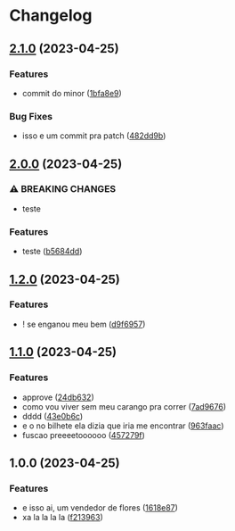 # Changelog

## [2.1.0](https://github.com/guilhermesimoes-kabum/teste_release_please/compare/teste_release_please-v2.0.0...teste_release_please-v2.1.0) (2023-04-25)


### Features

* commit do minor ([1bfa8e9](https://github.com/guilhermesimoes-kabum/teste_release_please/commit/1bfa8e9322359b9cf395eb6d936d1c1c0f05c3a4))


### Bug Fixes

* isso e um commit pra patch ([482dd9b](https://github.com/guilhermesimoes-kabum/teste_release_please/commit/482dd9b087553d55c6e0942b92b528cb7a028f35))

## [2.0.0](https://github.com/guilhermesimoes-kabum/teste_release_please/compare/teste_release_please-v1.2.0...teste_release_please-v2.0.0) (2023-04-25)


### ⚠ BREAKING CHANGES

* teste

### Features

* teste ([b5684dd](https://github.com/guilhermesimoes-kabum/teste_release_please/commit/b5684dd7aa92ada85e41b9e561d297f8ba719605))

## [1.2.0](https://github.com/guilhermesimoes-kabum/teste_release_please/compare/teste_release_please-v1.1.0...teste_release_please-v1.2.0) (2023-04-25)


### Features

* ! se enganou meu bem ([d9f6957](https://github.com/guilhermesimoes-kabum/teste_release_please/commit/d9f695732f4f6ee4231a4716623521458e0022be))

## [1.1.0](https://github.com/guilhermesimoes-kabum/teste_release_please/compare/teste_release_please-v1.0.0...teste_release_please-v1.1.0) (2023-04-25)


### Features

* approve ([24db632](https://github.com/guilhermesimoes-kabum/teste_release_please/commit/24db6320837121f79cccedb51defa27b3414bd57))
* como vou viver sem meu carango pra correr ([7ad9676](https://github.com/guilhermesimoes-kabum/teste_release_please/commit/7ad96769370293720b196f46f37bd3a749a5bb04))
* dddd ([43e0b6c](https://github.com/guilhermesimoes-kabum/teste_release_please/commit/43e0b6c372b24eb2cf1881434622f8d0b759ab72))
* e o no bilhete ela dizia que iria me encontrar ([963faac](https://github.com/guilhermesimoes-kabum/teste_release_please/commit/963faacdbf5362c7a11f30984af6331b0ce47105))
* fuscao preeeetoooooo ([457279f](https://github.com/guilhermesimoes-kabum/teste_release_please/commit/457279f26d8e27e08cdb847af491e6768a235242))

## 1.0.0 (2023-04-25)


### Features

* e isso ai, um vendedor de flores ([1618e87](https://github.com/guilhermesimoes-kabum/teste_release_please/commit/1618e8710f9bc688bc24a3d7fcf0c24d73135184))
* xa la la la la ([f213963](https://github.com/guilhermesimoes-kabum/teste_release_please/commit/f213963406bf196acfd27b48312c6e106768b212))
